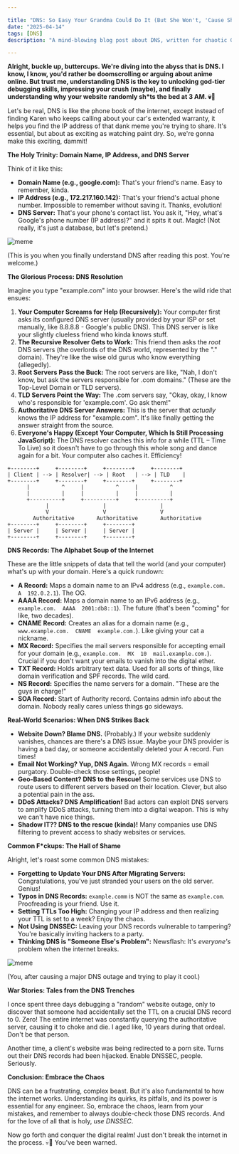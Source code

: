 ```yaml
---

title: "DNS: So Easy Your Grandma Could Do It (But She Won't, 'Cause She's Too Busy on TikTok)"
date: "2025-04-14"
tags: [DNS]
description: "A mind-blowing blog post about DNS, written for chaotic Gen Z engineers."

---
```


**Alright, buckle up, buttercups. We're diving into the abyss that is DNS. I know, I know, you'd rather be doomscrolling or arguing about anime online. But trust me, understanding DNS is the key to unlocking god-tier debugging skills, impressing your crush (maybe), and finally understanding why your website randomly sh*ts the bed at 3 AM. 💀🙏**

Let's be real, DNS is like the phone book of the internet, except instead of finding Karen who keeps calling about your car's extended warranty, it helps you find the IP address of that dank meme you're trying to share. It's essential, but about as exciting as watching paint dry. So, we're gonna make this exciting, dammit!

**The Holy Trinity: Domain Name, IP Address, and DNS Server**

Think of it like this:

*   **Domain Name (e.g., google.com):** That's your friend's name. Easy to remember, kinda.
*   **IP Address (e.g., 172.217.160.142):** That's your friend's actual phone number. Impossible to remember without saving it. Thanks, evolution!
*   **DNS Server:** That's your phone's contact list. You ask it, "Hey, what's Google's phone number (IP address)?" and it spits it out. Magic! (Not really, it's just a database, but let's pretend.)

![meme](https://i.imgflip.com/3463e9.jpg)

(This is you when you finally understand DNS after reading this post. You're welcome.)

**The Glorious Process: DNS Resolution**

Imagine you type "example.com" into your browser. Here's the wild ride that ensues:

1.  **Your Computer Screams for Help (Recursively):** Your computer first asks its configured DNS server (usually provided by your ISP or set manually, like 8.8.8.8 - Google's public DNS). This DNS server is like your slightly clueless friend who kinda knows stuff.
2.  **The Recursive Resolver Gets to Work:** This friend then asks the *root* DNS servers (the overlords of the DNS world, represented by the "." domain). They're like the wise old gurus who know everything (allegedly).
3.  **Root Servers Pass the Buck:** The root servers are like, "Nah, I don't know, but ask the servers responsible for .com domains." (These are the Top-Level Domain or TLD servers).
4.  **TLD Servers Point the Way:** The .com servers say, "Okay, okay, I know who's responsible for 'example.com'. Go ask them!"
5.  **Authoritative DNS Server Answers:** This is the server that *actually* knows the IP address for "example.com". It's like finally getting the answer straight from the source.
6.  **Everyone's Happy (Except Your Computer, Which Is Still Processing JavaScript):** The DNS resolver caches this info for a while (TTL – Time To Live) so it doesn't have to go through this whole song and dance again for a bit. Your computer also caches it. Efficiency!

```ascii
+--------+     +--------+     +--------+     +--------+
| Client | --> | Resolver| --> | Root   | --> | TLD    |
+--------+     +--------+     +--------+     +--------+
      |          ^     |          ^     |          ^
      |          |     |          |     |          |
      +----------+     +----------+     +----------+
            |                 |                 |
            V                 V                 V
        Authoritative       Authoritative       Authoritative
+--------+     +--------+     +--------+
| Server |     | Server |     | Server |
+--------+     +--------+     +--------+
```

**DNS Records: The Alphabet Soup of the Internet**

These are the little snippets of data that tell the world (and your computer) what's up with your domain. Here's a quick rundown:

*   **A Record:** Maps a domain name to an IPv4 address (e.g., `example.com.  A  192.0.2.1`). The OG.
*   **AAAA Record:** Maps a domain name to an IPv6 address (e.g., `example.com.  AAAA  2001:db8::1`). The future (that's been "coming" for like, two decades).
*   **CNAME Record:** Creates an alias for a domain name (e.g., `www.example.com.  CNAME  example.com.`). Like giving your cat a nickname.
*   **MX Record:** Specifies the mail servers responsible for accepting email for your domain (e.g., `example.com.  MX  10  mail.example.com.`). Crucial if you don't want your emails to vanish into the digital ether.
*   **TXT Record:** Holds arbitrary text data. Used for all sorts of things, like domain verification and SPF records. The wild card.
*   **NS Record:** Specifies the name servers for a domain. "These are the guys in charge!"
*   **SOA Record:** Start of Authority record. Contains admin info about the domain. Nobody really cares unless things go sideways.

**Real-World Scenarios: When DNS Strikes Back**

*   **Website Down? Blame DNS.** (Probably.) If your website suddenly vanishes, chances are there's a DNS issue. Maybe your DNS provider is having a bad day, or someone accidentally deleted your A record. Fun times!
*   **Email Not Working? Yup, DNS Again.** Wrong MX records = email purgatory. Double-check those settings, people!
*   **Geo-Based Content? DNS to the Rescue!** Some services use DNS to route users to different servers based on their location. Clever, but also a potential pain in the ass.
*   **DDoS Attacks? DNS Amplification!** Bad actors can exploit DNS servers to amplify DDoS attacks, turning them into a digital weapon. This is why we can't have nice things.
*   **Shadow IT?? DNS to the rescue (kinda)!** Many companies use DNS filtering to prevent access to shady websites or services.

**Common F*ckups: The Hall of Shame**

Alright, let's roast some common DNS mistakes:

*   **Forgetting to Update Your DNS After Migrating Servers:** Congratulations, you've just stranded your users on the old server. Genius!
*   **Typos in DNS Records:** `example.comm` is NOT the same as `example.com`. Proofreading is your friend. Use it.
*   **Setting TTLs Too High:** Changing your IP address and then realizing your TTL is set to a week? Enjoy the chaos.
*   **Not Using DNSSEC:** Leaving your DNS records vulnerable to tampering? You're basically inviting hackers to a party.
*   **Thinking DNS is "Someone Else's Problem":** Newsflash: It's *everyone's* problem when the internet breaks.

![meme](https://i.kym-cdn.com/photos/images/newsfeed/001/839/879/54a.jpg)

(You, after causing a major DNS outage and trying to play it cool.)

**War Stories: Tales from the DNS Trenches**

I once spent three days debugging a "random" website outage, only to discover that someone had accidentally set the TTL on a crucial DNS record to 0. Zero! The entire internet was constantly querying the authoritative server, causing it to choke and die. I aged like, 10 years during that ordeal. Don't be that person.

Another time, a client's website was being redirected to a porn site. Turns out their DNS records had been hijacked. Enable DNSSEC, people. Seriously.

**Conclusion: Embrace the Chaos**

DNS can be a frustrating, complex beast. But it's also fundamental to how the internet works. Understanding its quirks, its pitfalls, and its power is essential for any engineer. So, embrace the chaos, learn from your mistakes, and remember to always double-check those DNS records. And for the love of all that is holy, *use DNSSEC*.

Now go forth and conquer the digital realm! Just don't break the internet in the process. 💀🙏 You've been warned.
